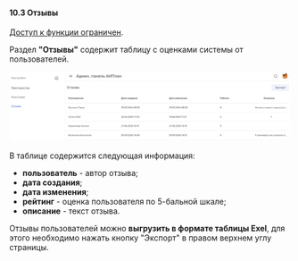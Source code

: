 #### 10.3 Отзывы

[Доступ к функции ограничен](../7_roles/7.2_accsess.md).  

Раздел **"Отзывы"** содержит таблицу с оценками системы от пользователей.

![админка_отзывы](/imgs/админка_отзывы.jpg)

В таблице содержится следующая информация:
 - **пользователь** - автор отзыва;
 - **дата создания**;
 - **дата изменения**;
 - **рейтинг** - оценка пользователя по 5-бальной шкале;
 - **описание** - текст отзыва.

Отзывы пользователей можно **выгрузить в формате таблицы Exel**, для этого необходимо нажать кнопку "Экспорт" в правом верхнем углу страницы.


